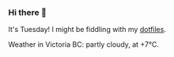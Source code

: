 ### Hi there :wave:

It's Tuesday! I might be fiddling with my [dotfiles](https://github.com/bewuethr/dotfiles).

Weather in Victoria BC: partly cloudy, at +7°C.
